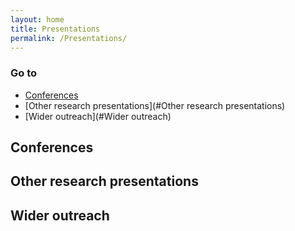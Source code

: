 ```yaml
---
layout: home
title: Presentations
permalink: /Presentations/
---
```


### Go to
- [Conferences](#Conferences)
- [Other research presentations](#Other research presentations)
- [Wider outreach](#Wider outreach)


## Conferences

## Other research presentations

## Wider outreach


